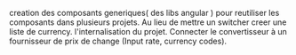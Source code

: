 creation des composants generiques( des libs angular ) pour reutiliser les composants dans plusieurs projets.
Au lieu de mettre un switcher creer une liste de currency.
l'internalisation du projet.
Connecter le convertisseur à un fournisseur de prix de change (Input rate, currency codes).
